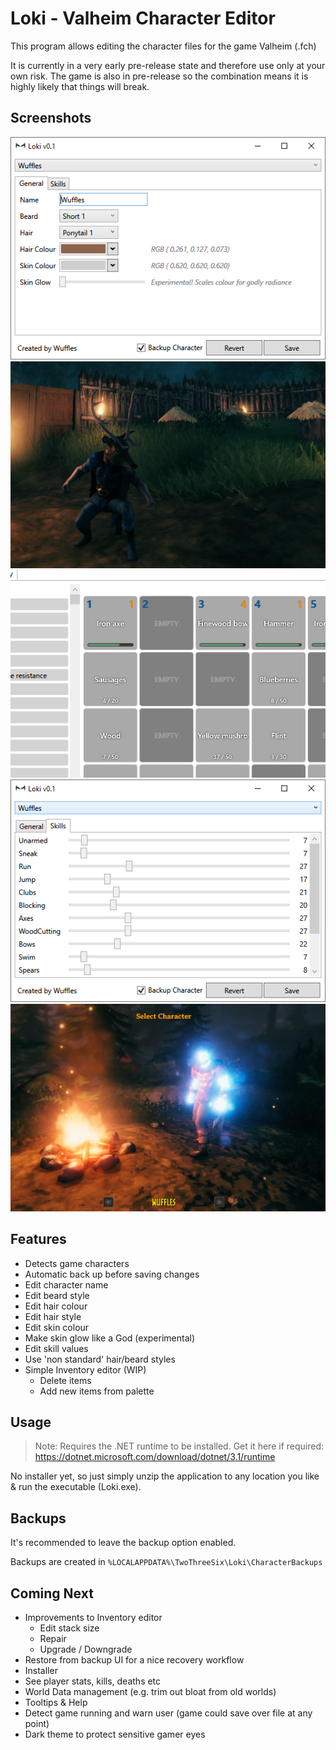 # Loki - Valheim Character Editor

This program allows editing the character files for the game Valheim (.fch)

It is currently in a very early pre-release state and therefore use only at your own risk. The game is also in pre-release so the combination means it is highly likely that things will break.

## Screenshots

![Screenshot of Loki editing character properties](Screenshots/loki-screenshot-1.png)
![Screenshot of a Deer Lord](Screenshots/loki-screenshot-4.png)
![Screenshot of inventory editor](Screenshots/loki-screenshot-inv.png)
![Screenshot of Loki editing character skills](Screenshots/loki-screenshot-2.png)
![Screenshot of Wuffles looking radioactive](Screenshots/loki-screenshot-3.png)

## Features

- Detects game characters
- Automatic back up before saving changes
- Edit character name
- Edit beard style
- Edit hair colour
- Edit hair style
- Edit skin colour
- Make skin glow like a God (experimental)
- Edit skill values
- Use 'non standard' hair/beard styles
- Simple Inventory editor (WIP)
  - Delete items
  - Add new items from palette

## Usage

> Note: Requires the .NET runtime to be installed.
> Get it here if required: <https://dotnet.microsoft.com/download/dotnet/3.1/runtime>

No installer yet, so just simply unzip the application to any location you like & run the executable (Loki.exe).

## Backups

It's recommended to leave the backup option enabled.

Backups are created in `%LOCALAPPDATA%\TwoThreeSix\Loki\CharacterBackups`

## Coming Next

- Improvements to Inventory editor
  - Edit stack size
  - Repair
  - Upgrade / Downgrade
- Restore from backup UI for a nice recovery workflow
- Installer
- See player stats, kills, deaths etc
- World Data management (e.g. trim out bloat from old worlds)
- Tooltips & Help
- Detect game running and warn user (game could save over file at any point)
- Dark theme to protect sensitive gamer eyes
